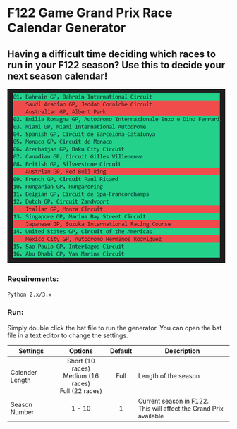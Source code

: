 # F122 Game Grand Prix Race Calendar Generator

## Having a difficult time deciding which races to run in your F122 season? Use this to decide your next season calendar!

![alt text](example-output.png "Example output")

### Requirements:

`Python 2.x/3.x`

### Run:

Simply double click the bat file to run the generator. You can open the bat file in a text editor to change the settings.

| Settings        |                           Options                            | Default | Description                                                            |
| --------------- | :----------------------------------------------------------: | :-----: | ---------------------------------------------------------------------- |
| Calender Length | Short (10 races) <br> Medium (16 races) <br> Full (22 races) |  Full   | Length of the season                                                   |
| Season Number   |                            1 - 10                            |    1    | Current season in F122. <br> This will affect the Grand Prix available |
